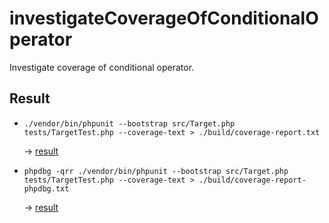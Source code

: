 # investigateCoverageOfConditionalOperator
Investigate coverage of conditional operator.

## Result
*
  ```
  ./vendor/bin/phpunit --bootstrap src/Target.php tests/TargetTest.php --coverage-text > ./build/coverage-report.txt
  ```  
  -> [result](build/coverage-report.txt)
* 
  ```
  phpdbg -qrr ./vendor/bin/phpunit --bootstrap src/Target.php tests/TargetTest.php --coverage-text > ./build/coverage-report-phpdbg.txt
  ```  
  -> [result](build/coverage-report-phpdbg.txt)